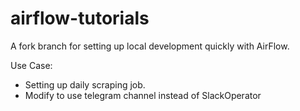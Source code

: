 # airflow-tutorials
A fork branch for setting up local development quickly with AirFlow.

Use Case:
* Setting up daily scraping job.
* Modify to use telegram channel instead of SlackOperator